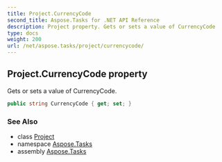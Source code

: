 ```yaml
---
title: Project.CurrencyCode
second_title: Aspose.Tasks for .NET API Reference
description: Project property. Gets or sets a value of CurrencyCode
type: docs
weight: 200
url: /net/aspose.tasks/project/currencycode/
---
```

## Project.CurrencyCode property

Gets or sets a value of CurrencyCode.

```csharp
public string CurrencyCode { get; set; }
```

### See Also

* class [Project](../)
* namespace [Aspose.Tasks](../../project/)
* assembly [Aspose.Tasks](../../../)



